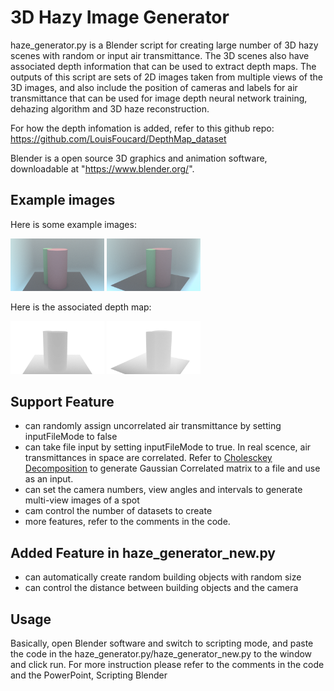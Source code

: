 # 3D Hazy Image Generator

haze_generator.py is a Blender script for creating large number of 3D hazy scenes with random or input air transmittance. The 3D scenes also have associated depth information that can be used to extract depth maps. The outputs of this script are sets of 2D images taken from multiple views of the 3D images, and also include the position of cameras and labels for air transmittance that can be used for image depth neural network training, dehazing algorithm and 3D haze reconstruction.

For how the depth infomation is added, refer to this github repo: https://github.com/LouisFoucard/DepthMap_dataset

Blender is a open source 3D graphics and animation software, downloadable at "https://www.blender.org/".

## Example images

Here is some example images:

<span>
<img src="example_images/img_preserve/0.08/image_set_0/Camera.png" width="150">
<img src="example_images/img_preserve/0.08/image_set_0/Camera.001.png" width="150">  
</span>

Here is the associated depth map:

<span>
<img src="example_images/img_preserve/0.08/depth_set_0/Camera.png" width="150"> 
<img src="example_images/img_preserve/0.08/depth_set_0/Camera.001.png" width="150">  
</span>

## Support Feature
- can randomly assign uncorrelated air transmittance by setting inputFileMode to false
- can take file input by setting inputFileMode to true. In real scence, air transmittances in space are correlated. Refer to [Cholesckey Decomposition](https://docs.scipy.org/doc/scipy-0.15.1/reference/generated/scipy.linalg.cholesky.html) to generate Gaussian Correlated matrix to a file and use as an input.
- can set the camera numbers, view angles and intervals to generate multi-view images of a spot
- cam control the number of datasets to create
- more features, refer to the comments in the code.

## Added Feature in haze_generator_new.py
- can automatically create random building objects with random size
- can control the distance between building objects and the camera

## Usage

Basically, open Blender software and switch to scripting mode, and paste the code in the haze_generator.py/haze_generator_new.py to the window and click run. For more instruction please refer to the comments in the code and the PowerPoint, Scripting Blender